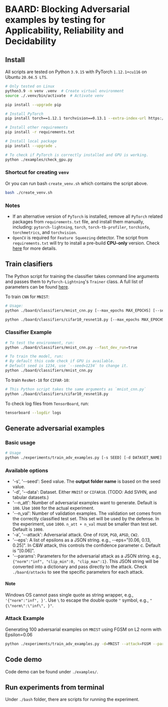 # BAARD: Blocking Adversarial examples by testing for Applicability, Reliability and Decidability

## Install

All scripts are tested on Python `3.9.15` with PyTorch `1.12.1+cu116` on Ubuntu `20.04.5 LTS`.

```bash
# Only tested on Linux
python3.9 -m venv .venv  # Create virtual environment
source ./.venv/bin/activate  # Activate venv

pip install --upgrade pip

# Install PyTorch
pip install torch==1.12.1 torchvision==0.13.1 --extra-index-url https://download.pytorch.org/whl/cu116

# Install other requirements
pip install -r requirements.txt

# Install local package
pip install --upgrade .

# To check if PyTorch is correctly installed and GPU is working.
python ./examples/check_gpu.py
```

### Shortcut for creating `venv`

Or you can run bash `create_venv.sh` which contains the script above.

```bash
bash ./create_venv.sh
```

### Notes

- If an alternative version of `PyTorch` is installed, remove all `PyTorch` related packages from `requirements.txt` file,
  and install them manually, including: `pytorch-lightning`, `torch`, `torch-tb-profiler`, `torchinfo`, `torchmetrics`,
  and `torchvision`.
- `OpenCV` is required for `Feature Squeezing` detector. The script from `requirements.txt` will try to install
  a pre-build **CPU-only** version. Check [here](https://pypi.org/project/opencv-python/) for more details.

## Train clasifiers

The Python script for training the classifier takes command line arguments and passes them to `PyTorch-Lightning`'s `Trainer` class.
A full list of parameters can be found [here](https://pytorch-lightning.readthedocs.io/en/latest/common/trainer.html#trainer-flags).

To train `CNN` for `MNIST`:

```bash
# Usage:
python ./baard/classifiers/mnist_cnn.py [--max_epochs MAX_EPOCHS] [--seed SEED] ...

python ./baard/classifiers/cifar10_resnet18.py [--max_epochs MAX_EPOCHS] [--seed SEED] ...
```

### Classifier Example

```bash
# To test the environment, run:
python ./baard/classifiers/mnist_cnn.py --fast_dev_run=true

# To train the model, run:
# By default this code check if GPU is available.
# Default seed is 1234, use `--seed=1234` to change it.
python ./baard/classifiers/mnist_cnn.py

```

To train `ResNet-18` for `CIFAR-10`:

```bash
# This Python script takes the same arguments as `mnist_cnn.py`
python ./baard/classifiers/cifar10_resnet18.py
```

To check log files from `TensorBoard`, run:

```bash
tensorboard --logdir logs
```

## Generate adversarial examples

### Basic usage

```bash
# Usage
python ./experiments/train_adv_examples.py [-s SEED] [-d DATASET_NAME] [--n_att NB_ADV_EXAMPLES] [--n_val NB_VAL_EXAMPLES] [-a ATTACK_NAME]  [--eps LIST_OF_EPSILON] [--params ATTACK_PARAMS]
```

### Available options

- '-s', '--seed': Seed value. The **output folder name** is based on the seed value.
- '-d', '--data': Dataset. Either `MNIST` or `CIFAR10`. (TODO: Add SVHN, and tabular datasets.)
- '--n_att': Number of adversarial examples want to generate. Default is `100`. Use `1000` for the actual experiment.
- '--n_val': Number of validation examples. The validation set comes from the correctly classified test set.
  This set will be used by the defense. In the experiment, use `1000`. `n_att + n_val` must be smaller than test set. Default is `1000`.
- '-a', '--attack': Adversarial attack. One of `FGSM`, `PGD`, `APGD`, `CW2`.
- '--eps': A list of epsilons as a JSON string. e.g., --eps="[0.06, 0.13, 0.25]". In C&W attack, this controls the confidence parameter c. Default is "[0.06]".
- '--params': Parameters for the adversarial attack as a JSON string. e.g., `{"norm":"inf", "clip_min":0, "clip_max":1}`.
  This JSON string will be converted into a dictionary and pass directly to the attack. Check `./baard/attacks` to see the specific parameters for each attack.

#### Note

Windows OS cannot pass single quote as string wrapper, e.g., `'{"norm":"inf", }'`. Use `\` to escape the double quote `"` symbol, e.g., `"{\"norm\":\"inf\", }"`.

### Attack Example

Generating 100 adversarial examples on `MNIST` using FGSM on L2 norm with Epsilon=0.06

```bash
python ./experiments/train_adv_examples.py -d=MNIST --attack=FGSM --params='{"norm":"inf", "clip_min":0, "clip_max":1}' --eps="[0.06]" --n_att=100 --n_val=1000
```

## Code demo

Code demo can be found under `./examples/`.

## Run experiments from terminal

Under `./bash` folder, there are scripts for running the experiment.
